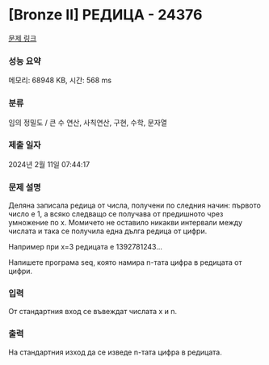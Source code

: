 # [Bronze II] РЕДИЦА - 24376 

[문제 링크](https://www.acmicpc.net/problem/24376) 

### 성능 요약

메모리: 68948 KB, 시간: 568 ms

### 분류

임의 정밀도 / 큰 수 연산, 사칙연산, 구현, 수학, 문자열

### 제출 일자

2024년 2월 11일 07:44:17

### 문제 설명

<p>Деляна записала редица от числа, получени по следния начин: първото число е 1, а всяко следващо се получава от предишното чрез умножение по x. Момичето не оставило никакви интервали между числата и така се получила една дълга редица от цифри.</p>

<p>Например при x=3 редицата е 1392781243...</p>

<p>Напишете програма seq, която намира n-тата цифра в редицата от цифри.</p>

### 입력 

 <p>От стандартния вход се въвеждат числата x и n.</p>

### 출력 

 <p>На стандартния изход да се изведе n-тата цифра в редицата.</p>

